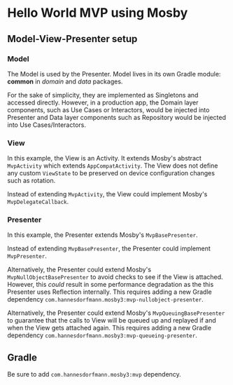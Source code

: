 # Hello World MVP using Mosby

## Model-View-Presenter setup

### Model

The Model is used by the Presenter. Model lives in its own Gradle module: **common** in *domain* and *data* packages. 

For the sake of simplicity, they are implemented as Singletons and accessed directly. However, in a production app, the Domain layer components, such as Use Cases or Interactors, would be injected into Presenter and Data layer components such as Repository would be injected into Use Cases/Interactors. 

### View

In this example, the View is an Activity. It extends Mosby's abstract `MvpActivity` which extends `AppCompatActivity`. The View does not define any custom `ViewState` to be preserved on device configuration changes such as rotation. 

Instead of extending `MvpActivity`, the View could implement Mosby's `MvpDelegateCallback`. 
 
### Presenter

In this example, the Presenter extends Mosby's `MvpBasePresenter`.

Instead of extending `MvpBasePresenter`, the Presenter could implement `MvpPresenter`.

Alternatively, the Presenter could extend Mosby's `MvpNullObjectBasePresenter` to avoid checks to see if the View is attached. However, this *could* result in some performance degradation as the this Presenter uses Reflection internally. This requires adding a new Gradle dependency `com.hannesdorfmann.mosby3:mvp-nullobject-presenter`.

Alternatively, the Presenter could extend Mosby's `MvpQueuingBasePresenter` to guarantee that the calls to View will be queued up and replayed if and when the View gets attached again. This requires adding a new Gradle dependency `com.hannesdorfmann.mosby3:mvp-queueing-presenter`.

## Gradle

Be sure to add `com.hannesdorfmann.mosby3:mvp` dependency.
